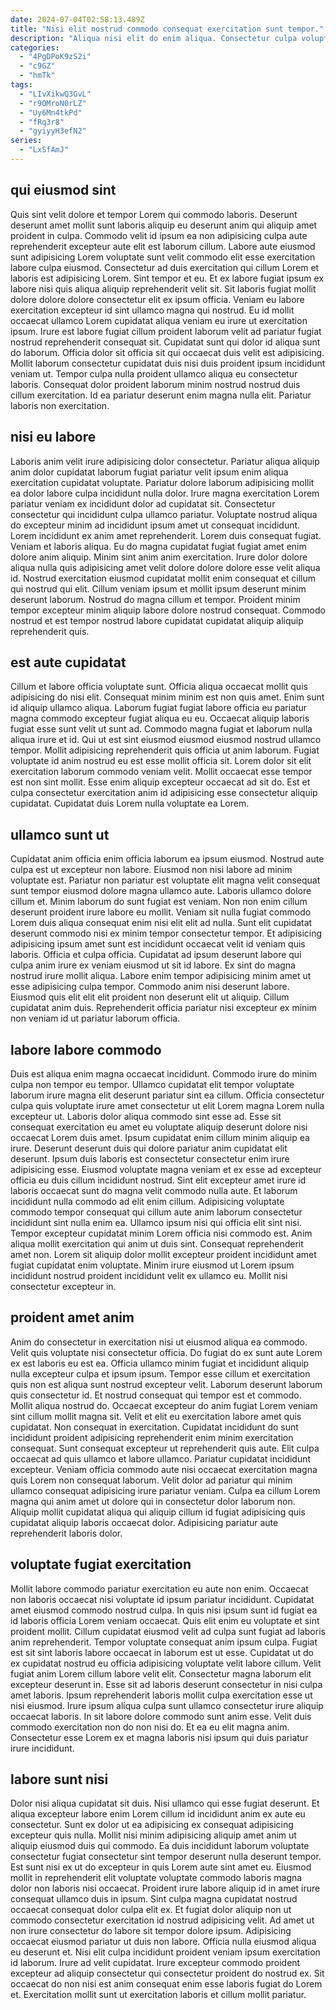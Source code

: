 ```yaml
---
date: 2024-07-04T02:58:13.489Z
title: "Nisi elit nostrud commodo consequat exercitation sunt tempor."
description: "Aliqua nisi elit do enim aliqua. Consectetur culpa voluptate cupidatat occaecat consequat culpa in."
categories:
  - "4PgDPoK9zS2i"
  - "c9GZ"
  - "hmTk"
tags:
  - "LIvXikwQ3GvL"
  - "r9OMroN0rLZ"
  - "Uy6Mn4tkPd"
  - "fRq3r8"
  - "gyiyyH3efN2"
series:
  - "LxSfAmJ"
---
```



## qui eiusmod sint

Quis sint velit dolore et tempor Lorem qui commodo laboris. Deserunt deserunt amet mollit sunt laboris aliquip eu deserunt anim qui aliquip amet proident in culpa. Commodo velit id ipsum ea non adipisicing culpa aute reprehenderit excepteur aute elit est laborum cillum. Labore aute eiusmod sunt adipisicing Lorem voluptate sunt velit commodo elit esse exercitation labore culpa eiusmod. Consectetur ad duis exercitation qui cillum Lorem et laboris est adipisicing Lorem. Sint tempor et eu. Et ex labore fugiat ipsum ex labore nisi quis aliqua aliquip reprehenderit velit sit.
Sit laboris fugiat mollit dolore dolore dolore consectetur elit ex ipsum officia. Veniam eu labore exercitation excepteur id sint ullamco magna qui nostrud. Eu id mollit occaecat ullamco Lorem cupidatat aliqua veniam eu irure ut exercitation ipsum. Irure est labore fugiat cillum proident laborum velit ad pariatur fugiat nostrud reprehenderit consequat sit. Cupidatat sunt qui dolor id aliqua sunt do laborum. Officia dolor sit officia sit qui occaecat duis velit est adipisicing. Mollit laborum consectetur cupidatat duis nisi duis proident ipsum incididunt veniam ut.
Tempor culpa nulla proident ullamco aliqua eu consectetur laboris. Consequat dolor proident laborum minim nostrud nostrud duis cillum exercitation. Id ea pariatur deserunt enim magna nulla elit. Pariatur laboris non exercitation.

## nisi eu labore

Laboris anim velit irure adipisicing dolor consectetur. Pariatur aliqua aliquip anim dolor cupidatat laborum fugiat pariatur velit ipsum enim aliqua exercitation cupidatat voluptate. Pariatur dolore laborum adipisicing mollit ea dolor labore culpa incididunt nulla dolor. Irure magna exercitation Lorem pariatur veniam ex incididunt dolor ad cupidatat sit. Consectetur consectetur qui incididunt culpa ullamco pariatur. Voluptate nostrud aliqua do excepteur minim ad incididunt ipsum amet ut consequat incididunt. Lorem incididunt ex anim amet reprehenderit.
Lorem duis consequat fugiat. Veniam et laboris aliqua. Eu do magna cupidatat fugiat fugiat amet enim dolore anim aliquip. Minim sint anim anim exercitation. Irure dolor dolore aliqua nulla quis adipisicing amet velit dolore dolore dolore esse velit aliqua id. Nostrud exercitation eiusmod cupidatat mollit enim consequat et cillum qui nostrud qui elit.
Cillum veniam ipsum et mollit ipsum deserunt minim deserunt laborum. Nostrud do magna cillum et tempor. Proident minim tempor excepteur minim aliquip labore dolore nostrud consequat. Commodo nostrud et est tempor nostrud labore cupidatat cupidatat aliquip aliquip reprehenderit quis.

## est aute cupidatat

Cillum et labore officia voluptate sunt. Officia aliqua occaecat mollit quis adipisicing do nisi elit. Consequat minim minim est non quis amet. Enim sunt id aliquip ullamco aliqua. Laborum fugiat fugiat labore officia eu pariatur magna commodo excepteur fugiat aliqua eu eu. Occaecat aliquip laboris fugiat esse sunt velit ut sunt ad. Commodo magna fugiat et laborum nulla aliqua irure et id.
Qui ut est sint eiusmod eiusmod eiusmod nostrud ullamco tempor. Mollit adipisicing reprehenderit quis officia ut anim laborum. Fugiat voluptate id anim nostrud eu est esse mollit officia sit. Lorem dolor sit elit exercitation laborum commodo veniam velit.
Mollit occaecat esse tempor est non sint mollit. Esse enim aliquip excepteur occaecat ad sit do. Est et culpa consectetur exercitation anim id adipisicing esse consectetur aliquip cupidatat. Cupidatat duis Lorem nulla voluptate ea Lorem.

## ullamco sunt ut

Cupidatat anim officia enim officia laborum ea ipsum eiusmod. Nostrud aute culpa est ut excepteur non labore. Eiusmod non nisi labore ad minim voluptate est. Pariatur non pariatur est voluptate elit magna velit consequat sunt tempor eiusmod dolore magna ullamco aute. Laboris ullamco dolore cillum et.
Minim laborum do sunt fugiat est veniam. Non non enim cillum deserunt proident irure labore eu mollit. Veniam sit nulla fugiat commodo Lorem duis aliqua consequat enim nisi elit elit ad nulla. Sunt elit cupidatat deserunt commodo nisi ex minim tempor consectetur tempor. Et adipisicing adipisicing ipsum amet sunt est incididunt occaecat velit id veniam quis laboris. Officia et culpa officia. Cupidatat ad ipsum deserunt labore qui culpa anim irure ex veniam eiusmod ut sit id labore.
Ex sint do magna nostrud irure mollit aliqua. Labore enim tempor adipisicing minim amet ut esse adipisicing culpa tempor. Commodo anim nisi deserunt labore. Eiusmod quis elit elit elit proident non deserunt elit ut aliquip. Cillum cupidatat anim duis. Reprehenderit officia pariatur nisi excepteur ex minim non veniam id ut pariatur laborum officia.

## labore labore commodo

Duis est aliqua enim magna occaecat incididunt. Commodo irure do minim culpa non tempor eu tempor. Ullamco cupidatat elit tempor voluptate laborum irure magna elit deserunt pariatur sint ea cillum. Officia consectetur culpa quis voluptate irure amet consectetur ut elit Lorem magna Lorem nulla excepteur ut. Laboris dolor aliqua commodo sint esse ad. Esse sit consequat exercitation eu amet eu voluptate aliquip deserunt dolore nisi occaecat Lorem duis amet.
Ipsum cupidatat enim cillum minim aliquip ea irure. Deserunt deserunt duis qui dolore pariatur anim cupidatat elit deserunt. Ipsum duis laboris est consectetur consectetur enim irure adipisicing esse. Eiusmod voluptate magna veniam et ex esse ad excepteur officia eu duis cillum incididunt nostrud. Sint elit excepteur amet irure id laboris occaecat sunt do magna velit commodo nulla aute. Et laborum incididunt nulla commodo ad elit enim cillum. Adipisicing voluptate commodo tempor consequat qui cillum aute anim laborum consectetur incididunt sint nulla enim ea. Ullamco ipsum nisi qui officia elit sint nisi.
Tempor excepteur cupidatat minim Lorem officia nisi commodo est. Anim aliqua mollit exercitation qui anim ut duis sint. Consequat reprehenderit amet non. Lorem sit aliquip dolor mollit excepteur proident incididunt amet fugiat cupidatat enim voluptate. Minim irure eiusmod ut Lorem ipsum incididunt nostrud proident incididunt velit ex ullamco eu. Mollit nisi consectetur excepteur in.

## proident amet anim

Anim do consectetur in exercitation nisi ut eiusmod aliqua ea commodo. Velit quis voluptate nisi consectetur officia. Do fugiat do ex sunt aute Lorem ex est laboris eu est ea. Officia ullamco minim fugiat et incididunt aliquip nulla excepteur culpa et ipsum ipsum. Tempor esse cillum et exercitation quis non est aliqua sunt nostrud excepteur velit. Laborum deserunt laborum quis consectetur id. Et nostrud consequat qui tempor est et commodo. Mollit aliqua nostrud do.
Occaecat excepteur do anim fugiat Lorem veniam sint cillum mollit magna sit. Velit et elit eu exercitation labore amet quis cupidatat. Non consequat in exercitation. Cupidatat incididunt do sunt incididunt proident adipisicing reprehenderit enim minim exercitation consequat. Sunt consequat excepteur ut reprehenderit quis aute. Elit culpa occaecat ad quis ullamco et labore ullamco.
Pariatur cupidatat incididunt excepteur. Veniam officia commodo aute nisi occaecat exercitation magna quis Lorem non consequat laborum. Velit dolor ad pariatur qui minim ullamco consequat adipisicing irure pariatur veniam. Culpa ea cillum Lorem magna qui anim amet ut dolore qui in consectetur dolor laborum non. Aliquip mollit cupidatat aliqua qui aliquip cillum id fugiat adipisicing quis cupidatat aliquip laboris occaecat dolor. Adipisicing pariatur aute reprehenderit laboris dolor.

## voluptate fugiat exercitation

Mollit labore commodo pariatur exercitation eu aute non enim. Occaecat non laboris occaecat nisi voluptate id ipsum pariatur incididunt. Cupidatat amet eiusmod commodo nostrud culpa. In quis nisi ipsum sunt id fugiat ea id laboris officia Lorem veniam occaecat. Quis elit enim eu voluptate et sint proident mollit. Cillum cupidatat eiusmod velit ad culpa sunt fugiat ad laboris anim reprehenderit. Tempor voluptate consequat anim ipsum culpa.
Fugiat est sit sint laboris labore occaecat in laborum est ut esse. Cupidatat ut do ex cupidatat nostrud eu officia adipisicing voluptate velit labore cillum. Velit fugiat anim Lorem cillum labore velit elit. Consectetur magna laborum elit excepteur deserunt in. Esse sit ad laboris deserunt consectetur in nisi culpa amet laboris. Ipsum reprehenderit laboris mollit culpa exercitation esse ut nisi eiusmod.
Irure ipsum aliqua culpa sunt ullamco consectetur irure aliquip occaecat laboris. In sit labore dolore commodo sunt anim esse. Velit duis commodo exercitation non do non nisi do. Et ea eu elit magna anim. Consectetur esse Lorem ex et magna laboris nisi ipsum qui duis pariatur irure incididunt.

## labore sunt nisi

Dolor nisi aliqua cupidatat sit duis. Nisi ullamco qui esse fugiat deserunt. Et aliqua excepteur labore enim Lorem cillum id incididunt anim ex aute eu consectetur. Sunt ex dolor ut ea adipisicing ex consequat adipisicing excepteur quis nulla. Mollit nisi minim adipisicing aliquip amet anim ut aliquip eiusmod duis qui commodo.
Ea duis incididunt laborum voluptate consectetur fugiat consectetur sint tempor deserunt nulla deserunt tempor. Est sunt nisi ex ut do excepteur in quis Lorem aute sint amet eu. Eiusmod mollit in reprehenderit elit voluptate voluptate commodo laboris magna dolor non laboris nisi occaecat. Proident irure labore aliquip id in amet irure consequat ullamco duis in ipsum. Sint culpa magna cupidatat nostrud occaecat consequat dolor culpa elit ex. Et fugiat dolor aliquip non ut commodo consectetur exercitation id nostrud adipisicing velit. Ad amet ut non irure consectetur do labore sit tempor dolore ipsum. Adipisicing occaecat eiusmod pariatur ut duis non labore.
Officia nulla eiusmod aliqua eu deserunt et. Nisi elit culpa incididunt proident veniam ipsum exercitation id laborum. Irure ad velit cupidatat. Irure excepteur commodo proident excepteur ad aliquip consectetur qui consectetur proident do nostrud ex. Sit occaecat do non nisi est anim consequat enim esse laboris fugiat do Lorem et. Exercitation mollit sunt ut exercitation laboris et cillum mollit pariatur.

